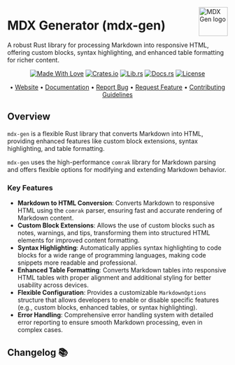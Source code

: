 <!-- markdownlint-disable MD033 MD041 -->
<img src="https://kura.pro/mdx-gen/images/logos/mdx-gen.svg"
alt="MDX Gen logo" height="66" align="right" />
<!-- markdownlint-enable MD033 MD041 -->

# MDX Generator (mdx-gen)

A robust Rust library for processing Markdown into responsive HTML, offering custom blocks, syntax highlighting, and enhanced table formatting for richer content.

<!-- markdownlint-disable MD033 MD041 -->
<center>
<!-- markdownlint-enable MD033 MD041 -->

[![Made With Love][made-with-rust]][01] [![Crates.io][crates-badge]][06] [![Lib.rs][libs-badge]][08] [![Docs.rs][docs-badge]][07] [![License][license-badge]][03]

• [Website][00] • [Documentation][07] • [Report Bug][04] • [Request Feature][04] • [Contributing Guidelines][05]

<!-- markdownlint-disable MD033 MD041 -->
</center>
<!-- markdownlint-enable MD033 MD041 -->

## Overview

`mdx-gen` is a flexible Rust library that converts Markdown into HTML, providing enhanced features like custom block extensions, syntax highlighting, and table formatting.

`mdx-gen` uses the high-performance `comrak` library for Markdown parsing and offers flexible options for modifying and extending Markdown behavior.

### Key Features

- **Markdown to HTML Conversion**: Converts Markdown to responsive HTML using the `comrak` parser, ensuring fast and accurate rendering of Markdown content.
- **Custom Block Extensions**: Allows the use of custom blocks such as notes, warnings, and tips, transforming them into structured HTML elements for improved content formatting.
- **Syntax Highlighting**: Automatically applies syntax highlighting to code blocks for a wide range of programming languages, making code snippets more readable and professional.
- **Enhanced Table Formatting**: Converts Markdown tables into responsive HTML tables with proper alignment and additional styling for better usability across devices.
- **Flexible Configuration**: Provides a customizable `MarkdownOptions` structure that allows developers to enable or disable specific features (e.g., custom blocks, enhanced tables, or syntax highlighting).
- **Error Handling**: Comprehensive error handling system with detailed error reporting to ensure smooth Markdown processing, even in complex cases.

[00]: https://mdxgen.com/ 'MDX Generator'
[01]: https://www.rust-lang.org/ 'Rust Programming Language'
[03]: https://opensource.org/licenses/MIT "MIT license"
[04]: https://github.com/sebastienrousseau/mdx-gen/issues "Report Bug"
[05]: https://github.com/sebastienrousseau/mdx-gen/blob/main/CONTRIBUTING.md "Contributing Guidelines"
[06]: https://crates.io/crates/mdx-gen 'Crates.io'
[07]: https://docs.rs/mdx-gen 'Docs.rs'
[08]: https://lib.rs/crates/mdx-gen 'Lib.rs'

[crates-badge]: https://img.shields.io/crates/v/mdx-gen-html.svg?style=for-the-badge 'Crates.io badge'
[docs-badge]: https://img.shields.io/docsrs/mdx-gen-html.svg?style=for-the-badge 'Docs.rs badge'
[libs-badge]: https://img.shields.io/badge/lib.rs-v0.1.0-orange.svg?style=for-the-badge 'Lib.rs badge'
[license-badge]: https://img.shields.io/crates/l/mdx-gen-html.svg?style=for-the-badge 'License badge'
[made-with-rust]: https://img.shields.io/badge/rust-f04041?style=for-the-badge&labelColor=c0282d&logo=rust 'Made With Rust badge'

## Changelog 📚
